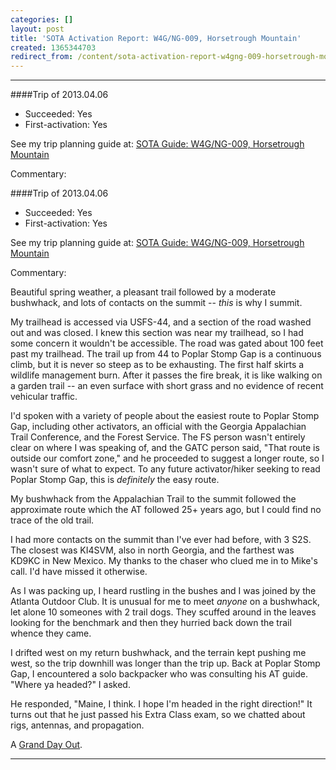 ```yaml
---
categories: []
layout: post
title: 'SOTA Activation Report: W4G/NG-009, Horsetrough Mountain'
created: 1365344703
redirect_from: /content/sota-activation-report-w4gng-009-horsetrough-mountain
---
```

--------
####Trip of 2013.04.06
* Succeeded: Yes
* First-activation: Yes

See my trip planning guide at: [SOTA Guide: W4G/NG-009, Horsetrough Mountain](http://k4kpk.com/content/sota-guide-w4gng-009-horsetrough-mountain)


Commentary:

####Trip of 2013.04.06
* Succeeded: Yes
* First-activation: Yes

See my trip planning guide at: [SOTA Guide: W4G/NG-009, Horsetrough Mountain](http://k4kpk.com/content/sota-guide-w4gng-009-horsetrough-mountain)


Commentary:

Beautiful spring weather, a pleasant trail followed by a moderate bushwhack, and lots of contacts on the summit -- *this* is why I summit.

My trailhead is accessed via USFS-44, and a section of the road washed out and was closed.  I knew this section was near my trailhead, so I had some concern it wouldn't be accessible.  The road was gated about 100 feet past my trailhead.  The trail up from 44 to Poplar Stomp Gap is a continuous climb, but it is never so steep as to be exhausting.  The first half skirts a wildlife management burn.  After it passes the fire break, it is like walking on a garden trail -- an even surface with short grass and no evidence of recent vehicular traffic.

I'd spoken with a variety of people about the easiest route to Poplar Stomp Gap, including other activators, an official with the Georgia Appalachian Trail Conference, and the Forest Service.  The FS person wasn't entirely clear on where I was speaking of, and the GATC person said, "That route is outside our comfort zone," and he proceeded to suggest a longer route, so I wasn't sure of what to expect.  To any future activator/hiker seeking to read Poplar Stomp Gap, this is *definitely* the easy route.

My bushwhack from the Appalachian Trail to the summit followed the approximate route which the AT followed 25+ years ago, but I could find no trace of the old trail.

I had more contacts on the summit than I've ever had before, with 3 S2S.  The closest was KI4SVM, also in north Georgia, and the farthest was KD9KC in New Mexico.  My thanks to the chaser who clued me in to Mike's call.  I'd have missed it otherwise.

As I was packing up, I heard rustling in the bushes and I was joined by the Atlanta Outdoor Club.  It is unusual for me to meet *anyone* on a bushwhack, let alone 10 someones with 2 trail dogs.  They scuffed around in the leaves looking for the benchmark and then they hurried back down the trail whence they came.

I drifted west on my return bushwhack, and the terrain kept pushing me west, so the trip downhill was longer than the trip up.  Back at Poplar Stomp Gap, I encountered a solo backpacker who was consulting his AT guide.  "Where ya headed?" I asked.

He responded, "Maine, I think.  I hope I'm headed in the right direction!"  It turns out that he just passed his Extra Class exam, so we chatted about rigs, antennas, and propagation.

A [Grand Day Out](http://en.wikipedia.org/wiki/A_Grand_Day_Out).

-----
